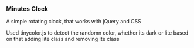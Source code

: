 ### Minutes Clock
A simple rotating clock, that works with jQuery and CSS

Used tinycolor.js to detect the randomn color, whether its dark or lite
based on that adding lite class and removing lte class
